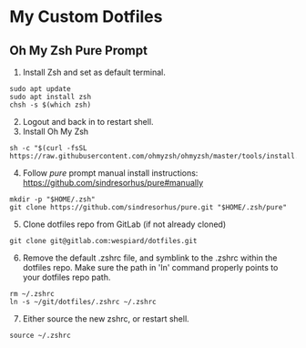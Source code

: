 # My Custom Dotfiles


## Oh My Zsh Pure Prompt

1. Install Zsh and set as default terminal.
```console
sudo apt update
sudo apt install zsh
chsh -s $(which zsh)
```

2. Logout and back in to restart shell.
3. Install Oh My Zsh
```console
sh -c "$(curl -fsSL https://raw.githubusercontent.com/ohmyzsh/ohmyzsh/master/tools/install.sh)"
```

4. Follow *pure* prompt manual install instructions: https://github.com/sindresorhus/pure#manually

```console
mkdir -p "$HOME/.zsh"
git clone https://github.com/sindresorhus/pure.git "$HOME/.zsh/pure"
```

5. Clone dotfiles repo from GitLab (if not already cloned)

```console
git clone git@gitlab.com:wespiard/dotfiles.git
```

6. Remove the default .zshrc file, and symblink to the .zshrc within the dotfiles repo. Make sure the path in 'ln' command properly points to your dotfiles repo path. 

```console
rm ~/.zshrc
ln -s ~/git/dotfiles/.zshrc ~/.zshrc 
```

7. Either source the new zshrc, or restart shell. 

```console 
source ~/.zshrc
````
